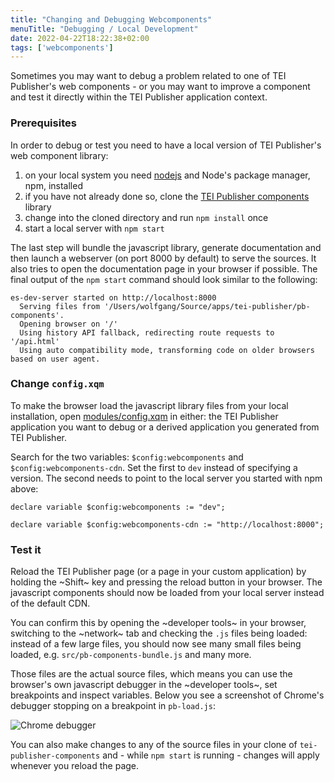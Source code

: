 ```yaml
---
title: "Changing and Debugging Webcomponents"
menuTitle: "Debugging / Local Development"
date: 2022-04-22T18:22:38+02:00
tags: ['webcomponents']
---
```


Sometimes you may want to debug a problem related to one of TEI Publisher's web components - or you may want to improve a component and test it directly within the TEI Publisher application context.

### Prerequisites

In order to debug or test you need to have a local version of TEI Publisher's web component library:

1. on your local system you need [nodejs](https://nodejs.org/en/) and Node's package manager, npm, installed
1. if you have not already done so, clone the [TEI Publisher components](https://github.com/eeditiones/tei-publisher-components) library
2. change into the cloned directory and run `npm install` once
3. start a local server with `npm start`

The last step will bundle the javascript library, generate documentation and then launch a webserver (on port 8000 by default) to serve the sources. It also tries to open the documentation page in your browser if possible. The final output of the `npm start` command should look similar to the following:

```text
es-dev-server started on http://localhost:8000
  Serving files from '/Users/wolfgang/Source/apps/tei-publisher/pb-components'.
  Opening browser on '/'
  Using history API fallback, redirecting route requests to '/api.html'
  Using auto compatibility mode, transforming code on older browsers based on user agent.
```

### Change `config.xqm`

To make the browser load the javascript library files from your local installation, open [modules/config.xqm](https://github.com/eeditiones/tei-publisher-app/blob/49dbcc0bc454c627c564588a9649a3f98bc589c1/modules/config.xqm#L49) in either: the TEI Publisher application you want to debug or a derived application you generated from TEI Publisher.

Search for the two variables: `$config:webcomponents` and `$config:webcomponents-cdn`. Set the first to `dev` instead of specifying a version. The second needs to point to the local server you started with npm above:

```xquery
declare variable $config:webcomponents := "dev";

declare variable $config:webcomponents-cdn := "http://localhost:8000";
```

### Test it

Reload the TEI Publisher page (or a page in your custom application) by holding the ~Shift~ key and pressing the reload button in your browser. The javascript components should now be loaded from your local server instead of the default CDN. 

You can confirm this by opening the ~developer tools~ in your browser, switching to the ~network~ tab and checking the `.js` files being loaded: instead of a few large files, you should now see many small files being loaded, e.g. `src/pb-components-bundle.js` and many more.

Those files are the actual source files, which means you can use the browser's own javascript debugger in the ~developer tools~, set breakpoints and inspect variables. Below you see a screenshot of Chrome's debugger stopping on a breakpoint in `pb-load.js`:

![Chrome debugger](/images/chrome-debug.png)

You can also make changes to any of the source files in your clone of `tei-publisher-components` and - while `npm start` is running - changes will apply whenever you reload the page.